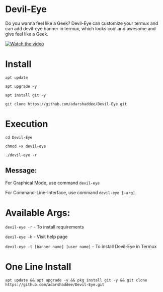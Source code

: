 # Devil-Eye
Do you wanna feel like a Geek? Devil-Eye can customize your termux and can add devil-eye banner in termux, which looks cool and awesome and give feel like a Geek.


[![Watch the video](https://i.imgur.com/vKb2F1B.png)](https://www.youtube.com/watch?v=dwUQ7X1MxJs)



# Install
```
apt update
```

```
apt upgrade -y 
```

``` 
apt install git -y 
```

``` 
git clone https://github.com/adarshaddee/Devil-Eye.git 
```

# Execution
``` 
cd Devil-Eye
```

```
chmod +x devil-eye
```

```
./devil-eye -r
```

## Message:
For Graphical Mode, use command ``devil-eye``

For Command-Line-Interface, use command ``devil-eye [-arg]``

# Available Args:
`` devil-eye -r ``  -  To install requirements 

`` devil-eye -h ``  - Visit help page

`` devil-eye -t [banner name] [user name] `` - To install Devil-Eye in Termux 

# One Line Install
``` 
apt update && apt upgrade -y && pkg install git -y && git clone https://github.com/adarshaddee/Devil-Eye.git 
```

